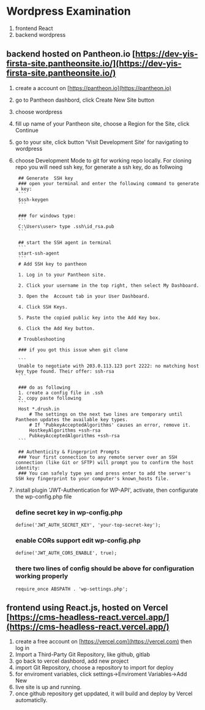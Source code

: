 # Wordpress Examination 
1. frontend React
2. backend wordpress 

## backend hosted on Pantheon.io [https://dev-yis-firsta-site.pantheonsite.io/](https://dev-yis-firsta-site.pantheonsite.io/)

1. create a account on  [https://pantheon.io](https://pantheon.io)
2. go to Pantheon dashbord, click Create New Site button
3. choose wordpress
4. fill up name of your Pantheon site, choose a Region for the Site, click Continue
5. go to your site, click button 'Visit Development Site' for navigating to wordpress 
6. choose Development Mode to git for working repo locally. For cloning repo you will need ssh key, for generate a ssh key, do as follwoing
   
        ## Generate  SSH key
        ### open your terminal and enter the following command to generate a key:
        ```
        $ssh-keygen
        ```

        ### for windows type:
        ```
        C:\Users\user> type .ssh\id_rsa.pub
        ```

        ## start the SSH agent in terminal
        ```
        start-ssh-agent
        ```
        # Add SSH key to pantheon

        1. Log in to your Pantheon site.

        2. Click your username in the top right, then select My Dashboard.

        3. Open the  Account tab in your User Dashboard.

        4. Click SSH Keys.

        5. Paste the copied public key into the Add Key box.

        6. Click the Add Key button.

        # Troubleshooting

        ### if you got this issue when git clone 

        ```
        Unable to negotiate with 203.0.113.123 port 2222: no matching host key type found. Their offer: ssh-rsa
        ```

        ### do as following
        1. create a config file in .ssh
        2. copy paste following
        ```
        Host *.drush.in
            # The settings on the next two lines are temporary until Pantheon updates the available key types.
            # If 'PubkeyAcceptedAlgorithms' causes an error, remove it.
            HostkeyAlgorithms +ssh-rsa
            PubkeyAcceptedAlgorithms +ssh-rsa
        ```

        ## Authenticity & Fingerprint Prompts
        ### Your first connection to any remote server over an SSH connection (like Git or SFTP) will prompt you to confirm the host identity:
        ### You can safely type yes and press enter to add the server's SSH key fingerprint to your computer's known_hosts file.

7. install plugin 'JWT-Authentication for WP-API', activate, then configurate the wp-config.php file
   ### define secret key in wp-config.php 

    ```
    define('JWT_AUTH_SECRET_KEY', 'your-top-secret-key');
    ```

    ### enable CORs support edit wp-config.php
    ```
    define('JWT_AUTH_CORS_ENABLE', true);
    ```

    ### there two lines of config should be above for configuration working properly
    ```
    require_once ABSPATH . 'wp-settings.php';
    ```


## frontend using React.js, hosted on Vercel [https://cms-headless-react.vercel.app/](https://cms-headless-react.vercel.app/)

1. create a free account on [https://vercel.com](https://vercel.com) then log in
2. Import a Third-Party Git Repository, like github, gitlab
3. go back to vercel dashbord, add new project
4. import Git Repository, choose a repository to import for deploy
5. for enviroment variables, click settings->Enviroment Variables->Add New
6. live site is up and running. 
7. once github repository get uppdated, it will build and deploy by Vercel automaticlly.